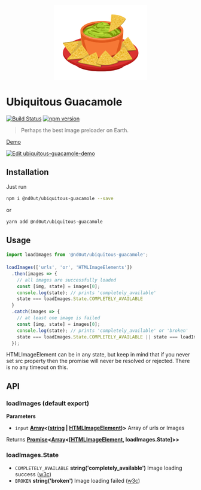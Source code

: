 <div align="center">
  <a href="https://github.com/webpack/webpack">
    <img width="250" height="200" src="https://github.com/nd0ut/ubiquitous-guacamole/raw/master/logo.png">
  </a>
</div>

# Ubiquitous Guacamole
[![Build Status](https://travis-ci.org/nd0ut/ubiquitous-guacamole.svg?branch=master)](https://travis-ci.org/nd0ut/ubiquitous-guacamole)
[![npm version](https://badge.fury.io/js/%40nd0ut%2Fubiquitous-guacamole.svg)](https://badge.fury.io/js/%40nd0ut%2Fubiquitous-guacamole)
> Perhaps the best image preloader on Earth.



[Demo](https://nd0ut.github.io/ubiquitous-guacamole/) 

[![Edit ubiquitous-guacamole-demo](https://codesandbox.io/static/img/play-codesandbox.svg)](https://codesandbox.io/s/github/nd0ut/ubiquitous-guacamole/tree/master/demo?module=%2Fsrc%2Fcomponents%2FApp.js&view=editor)

## Installation
Just run
```sh
npm i @nd0ut/ubiquitous-guacamole --save
```
or
```sh
yarn add @nd0ut/ubiquitous-guacamole
```

## Usage
```javascript
import loadImages from '@nd0ut/ubiquitous-guacamole';

loadImages(['urls', 'or', 'HTMLImageElements'])
  .then(images => {
    // all images are successfully loaded
    const [img, state] = images[0];
    console.log(state); // prints 'completely_available'
    state === loadImages.State.COMPLETELY_AVAILABLE
  }
  .catch(images => {
    // at least one image is failed
    const [img, state] = images[0];
    console.log(state); // prints 'completely_available' or 'broken'
    state === loadImages.State.COMPLETELY_AVAILABLE || state === loadImages.State.BROKEN
  });
```
HTMLImageElement can be in any state, but keep in mind that if you never set src property then the promise will never be resolved or rejected. There is no any timeout on this.

## API
### loadImages (default export)
**Parameters**

-   `input` **[Array][2]&lt;([string][3] \| [HTMLImageElement][4])>** Array of urls or Images

Returns **[Promise][5]&lt;[Array][2]&lt;\[[HTMLImageElement][4], loadImages.State]>>**

[1]: #loadimages
[2]: https://developer.mozilla.org/docs/Web/JavaScript/Reference/Global_Objects/Array
[3]: https://developer.mozilla.org/docs/Web/JavaScript/Reference/Global_Objects/String
[4]: https://developer.mozilla.org/docs/Web/API/HTMLImageElement
[5]: https://developer.mozilla.org/docs/Web/JavaScript/Reference/Global_Objects/Promise

### loadImages.State
- `COMPLETELY_AVAILABLE` **string('completely_available')** Image loading success ([w3c][7])
- `BROKEN` **string('broken')** Image loading failed ([w3c][6])

[6]: https://dev.w3.org/html5/spec-preview/the-img-element.html#img-error
[7]: https://dev.w3.org/html5/spec-preview/the-img-element.html#img-all
